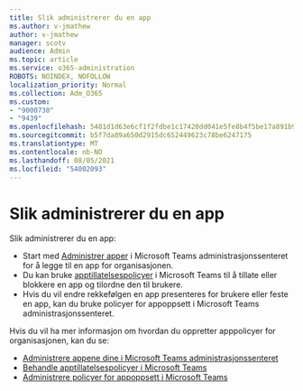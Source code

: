 ```yaml
---
title: Slik administrerer du en app
ms.author: v-jmathew
author: v-jmathew
manager: scotv
audience: Admin
ms.topic: article
ms.service: o365-administration
ROBOTS: NOINDEX, NOFOLLOW
localization_priority: Normal
ms.collection: Adm_O365
ms.custom:
- "9000730"
- "9439"
ms.openlocfilehash: 5481d1d63e6cf1f2fdbe1c17420dd041e5fe8b4f5be17a891b9e0bf871d27baf
ms.sourcegitcommit: b5f7da89a650d2915dc652449623c78be6247175
ms.translationtype: MT
ms.contentlocale: nb-NO
ms.lasthandoff: 08/05/2021
ms.locfileid: "54002093"
---
```

# <a name="how-to-manage-an-app"></a>Slik administrerer du en app

Slik administrerer du en app:

- Start med [Administrer apper](https://admin.teams.microsoft.com/policies/manage-apps) i Microsoft Teams administrasjonssenteret for å legge til en app for organisasjonen.
- Du kan bruke [apptillatelsespolicyer](https://admin.teams.microsoft.com/policies/app-permission) i Microsoft Teams til å tillate eller blokkere en app og tilordne den til brukere.
- Hvis du vil endre rekkefølgen en app presenteres [](https://admin.teams.microsoft.com/policies/app-setup) for brukere eller feste en app, kan du bruke policyer for appoppsett i Microsoft Teams administrasjonssenteret.

Hvis du vil ha mer informasjon om hvordan du oppretter apppolicyer for organisasjonen, kan du se:

- [Administrere appene dine i Microsoft Teams administrasjonssenteret](https://docs.microsoft.com/MicrosoftTeams/manage-apps)
- [Behandle apptillatelsespolicyer i Microsoft Teams](https://docs.microsoft.com/microsoftteams/teams-app-permission-policies)
- [Administrere policyer for appoppsett i Microsoft Teams](https://docs.microsoft.com/microsoftteams/teams-app-setup-policies)
